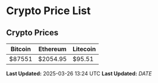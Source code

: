 # Crypto Price List

## Crypto Prices
| Bitcoin | Ethereum | Litecoin |
| ------- | -------- | -------- |
| $87551 | $2054.95 | $95.51 |
**Last Updated:** 2025-03-26 13:24 UTC
**Last Updated:** $DATE$
